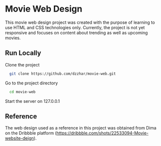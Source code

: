 
# Movie Web Design

This movie web design project was created with the purpose of learning to use HTML and CSS technologies only. Currently, the project is not yet responsive and focuses on content about trending as well as upcoming movies.


## Run Locally

Clone the project

```bash
  git clone https://github.com/dzzhar/movie-web.git
```

Go to the project directory

```bash
  cd movie-web
```

Start the server on 127.0.0.1
## Reference

The web design used as a reference in this project was obtained from Dima on the Dribbble platform (https://dribbble.com/shots/22533094-Movie-website-deign). 